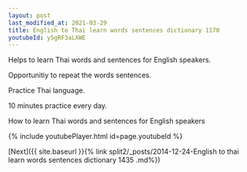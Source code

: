 ```yaml
---
layout: post
last_modified_at: 2021-03-29
title: English to Thai learn words sentences dictionary 1170 
youtubeId: y5gRF3aLXWE
---
```

 
 
Helps to learn Thai words and sentences for English speakers.

Opportunitiy to repeat the words sentences. 

Practice Thai language. 
 
10 minutes practice every day. 
 
How to learn Thai words and sentences for English speakers 
 
{% include youtubePlayer.html id=page.youtubeId %}
 
 
[Next]({{ site.baseurl }}{% link  split2/_posts/2014-12-24-English to thai learn words sentences dictionary 1435 .md%})
 
